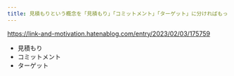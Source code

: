 ```yaml
---
title: 見積もりという概念を「見積もり」「コミットメント」「ターゲット」に分ければもっと楽しく開発できる - Link and Motivation Developers' Blog
---
```


https://link-and-motivation.hatenablog.com/entry/2023/02/03/175759

- 見積もり
- コミットメント
- ターゲット

